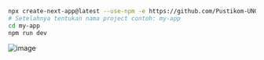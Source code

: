 ```sh
npx create-next-app@latest --use-npm -e https://github.com/Pustikom-UNG/neosiat-starter
# Setelahnya tentukan nama project contoh: my-app
cd my-app
npm run dev
```

![image](https://github.com/Pustikom-UNG/neosiat-starter/assets/153891967/48044ce5-e7da-4060-8e21-7958ea338953)
